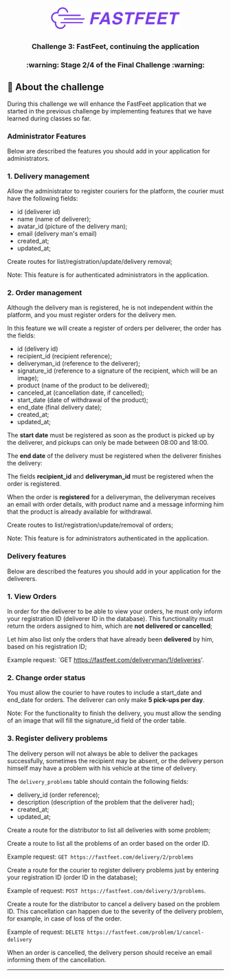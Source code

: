 <h1 align="center">
  <img alt="Fastfeet" title="Fastfeet" src=".github/logo.png" width="300px" />
</h1>

<h3 align="center">
  Challenge 3: FastFeet, continuing the application
</h3>

<h3 align="center">
  :warning: Stage 2/4 of the Final Challenge :warning:
</h3>

## :rocket: About the challenge

During this challenge we will enhance the FastFeet application that we started in the previous challenge by implementing features that we have learned during classes so far.

### **Administrator Features**

Below are described the features you should add in your application for administrators.

### **1. Delivery management**

Allow the administrator to register couriers for the platform, the courier must have the following fields:

- id (deliverer id)
- name (name of deliverer);
- avatar_id (picture of the delivery man);
- email (delivery man's email)
- created_at;
- updated_at;

Create routes for list/registration/update/delivery removal;

Note: This feature is for authenticated administrators in the application.

### **2. Order management**

Although the delivery man is registered, he is not independent within the platform, and you must register orders for the delivery men.

In this feature we will create a register of orders per deliverer, the order has the fields:

- id (delivery id)
- recipient_id (recipient reference);
- deliveryman_id (reference to the deliverer);
- signature_id (reference to a signature of the recipient, which will be an image);
- product (name of the product to be delivered);
- canceled_at (cancellation date, if cancelled);
- start_date (date of withdrawal of the product);
- end_date (final delivery date);
- created_at;
- updated_at;

The **start date** must be registered as soon as the product is picked up by the deliverer, and pickups can only be made between 08:00 and 18:00.

The **end date** of the delivery must be registered when the deliverer finishes the delivery:

The fields **recipient_id** and **deliveryman_id** must be registered when the order is registered.

When the order is **registered** for a deliveryman, the deliveryman receives an email with order details, with product name and a message informing him that the product is already available for withdrawal.

Create routes to list/registration/update/removal of orders;

Note: This feature is for administrators authenticated in the application.

### **Delivery features**

Below are described the features you should add in your application for the deliverers.

### **1. View Orders**

In order for the deliverer to be able to view your orders, he must only inform your registration ID (deliverer ID in the database). This functionality must return the orders assigned to him, which are **not delivered or cancelled**;

Let him also list only the orders that have already been **delivered** by him, based on his registration ID;

Example request: `GET https://fastfeet.com/deliveryman/1/deliveries'.

### 2. Change order status

You must allow the courier to have routes to include a start_date and end_date for orders. The deliverer can only make **5 pick-ups per day**.

Note: For the functionality to finish the delivery, you must allow the sending of an image that will fill the signature_id field of the order table.

### 3. Register delivery problems

The delivery person will not always be able to deliver the packages successfully, sometimes the recipient may be absent, or the delivery person himself may have a problem with his vehicle at the time of delivery.

The `delivery_problems` table should contain the following fields:

- delivery_id (order reference);
- description (description of the problem that the deliverer had);
- created_at;
- updated_at;

Create a route for the distributor to list all deliveries with some problem;

Create a route to list all the problems of an order based on the order ID.

Example request: `GET https://fastfeet.com/delivery/2/problems`

Create a route for the courier to register delivery problems just by entering your registration ID (order ID in the database);

Example of request: `POST https://fastfeet.com/delivery/3/problems`.

Create a route for the distributor to cancel a delivery based on the problem ID. This cancellation can happen due to the severity of the delivery problem, for example, in case of loss of the order.

Example of request: `DELETE https://fastfeet.com/problem/1/cancel-delivery`

When an order is cancelled, the delivery person should receive an email informing them of the cancellation.

---
